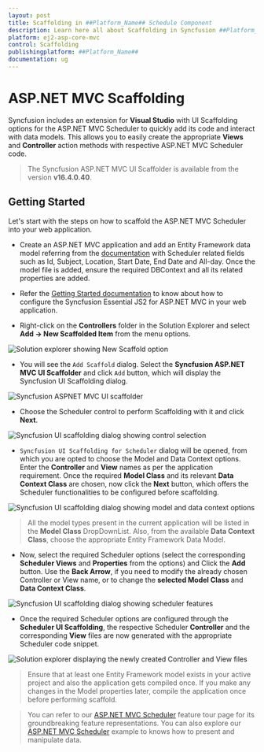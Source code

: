 ```yaml
---
layout: post
title: Scaffolding in ##Platform_Name## Schedule Component
description: Learn here all about Scaffolding in Syncfusion ##Platform_Name## Schedule component of Syncfusion Essential JS 2 and more.
platform: ej2-asp-core-mvc
control: Scaffolding
publishingplatform: ##Platform_Name##
documentation: ug
---
```



# ASP.NET MVC Scaffolding

Syncfusion includes an extension for **Visual Studio** with UI Scaffolding options for the ASP.NET MVC Scheduler to quickly add its code and interact with data models. This allows you to easily create the appropriate **Views** and **Controller** action methods with respective ASP.NET MVC Scheduler code.

> The Syncfusion ASP.NET MVC UI Scaffolder is available from the version **v16.4.0.40**.

## Getting Started

Let's start with the steps on how to scaffold the ASP.NET MVC Scheduler into your web application.

* Create an ASP.NET MVC application and add an Entity Framework data model referring from the [documentation](https://docs.microsoft.com/en-us/aspnet/mvc/overview/getting-started/database-first-development/creating-the-web-application#generate-the-models) with Scheduler related fields such as Id, Subject, Location, Start Date, End Date and All-day. Once the model file is added, ensure the required DBContext and all its related properties are added.

* Refer the [Getting Started documentation](https://ej2.syncfusion.com/aspnetmvc/documentation/getting-started/visual-studio-2017/#configure-essential-js-2-in-the-application) to know about how to configure the Syncfusion Essential JS2 for ASP.NET MVC in your web application.

* Right-click on the **Controllers** folder in the Solution Explorer and select **Add → New Scaffolded Item** from the menu options.

![Solution explorer showing New Scaffold option](../images/default-template.png)

* You will see the `Add Scaffold` dialog. Select the **Syncfusion ASP.NET MVC UI Scaffolder** and click `Add` button, which will display the Syncfusion UI Scaffolding dialog.

![Syncfusion ASPNET MVC UI scaffolder](../images/ui-scaffolder.png)

* Choose the Scheduler control to perform Scaffolding with it and click **Next**.

![Syncfusion UI scaffolding dialog showing control selection](../images/control-template.png)

* `Syncfusion UI Scaffolding for Scheduler` dialog will be opened, from which you are opted to choose the Model and Data Context options. Enter the **Controller** and **View** names as per the application requirement. Once the required **Model Class** and its relevant **Data Context Class** are chosen, now click the **Next** button, which offers the Scheduler functionalities to be configured before scaffolding.

![Syncfusion UI scaffolding dialog showing model and data context options](../images/feature.png)

> All the model types present in the current application will be listed in the **Model Class** DropDownList. Also, from the available **Data Context Class**, choose the appropriate Entity Framework Data Model.

* Now, select the required Scheduler options (select the corresponding **Scheduler Views** and **Properties** from the options) and Click the **Add** button. Use the **Back Arrow**, if you need to modify the already chosen Controller or View name, or to change the **selected Model Class** and **Data Context Class**.

![Syncfusion UI scaffolding dialog showing scheduler features](../images/scaffold-template.png)

* Once the required Scheduler options are configured through the **Scheduler UI Scaffolding**, the respective Scheduler **Controller** and the corresponding **View** files are now generated with the appropriate Scheduler code snippet.

![Solution explorer displaying the newly created Controller and View files](../images/solution-explorer.png)

> Ensure that at least one Entity Framework model exists in your active project and also the application gets compiled once. If you make any changes in the Model properties later, compile the application once before performing scaffold.

> You can refer to our [ASP.NET MVC Scheduler](https://www.syncfusion.com/aspnet-mvc-ui-controls/scheduler) feature tour page for its groundbreaking feature representations. You can also explore our [ASP.NET MVC Scheduler](https://ej2.syncfusion.com/aspnetmvc/Schedule/Overview#/material) example to knows how to present and manipulate data.
